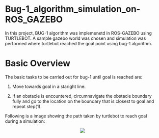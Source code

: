 # Bug-1_algorithm_simulation_on-ROS_GAZEBO

In this project, BUG-1 algorithm was implemenetd in ROS-GAZEBO using TURTLEBOT. A sample gazebo world was chosen and simulation was performed where turtlebot reached the goal point using bug-1 algorithm.

# Basic Overview
The basic tasks to be carried out for bug-1 until goal is reached are:

1. Move towards goal in a staright line.

2. If an obstacle is encountered, circumnavigate the obstacle boundary fully
and go to the location on the boundary that is closest to goal and repeat
step(1).

Following is a image showing the path taken by turtlebot to reach goal during a simulation:

<p align="center">
  <img src="http://some_place.com/image.png" />
</p>

